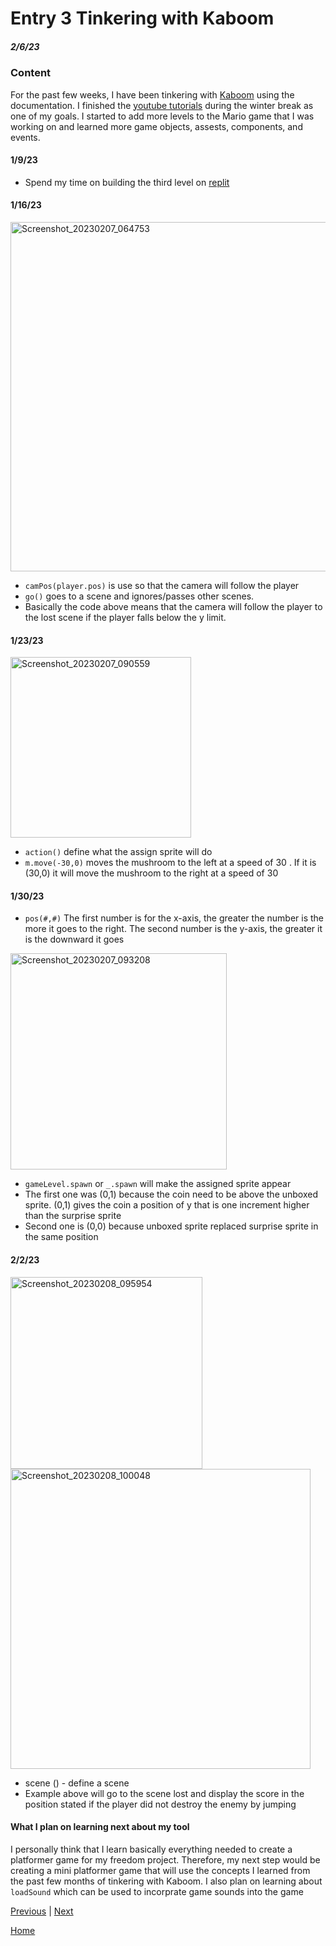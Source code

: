 # Entry 3 Tinkering with Kaboom 
##### 2/6/23
### Content 
For the past few weeks, I have been tinkering with [Kaboom](https://kaboomjs.com/) using the documentation. I finished the [youtube tutorials](https://youtu.be/2nucjefSr6I) during the winter break as one of my goals. I started to add more levels to the Mario game that I was working on and learned more game objects, assests, components, and events. 
#### 1/9/23
* Spend my time on building the third level on [replit](https://replit.com/@lingyingy9447/mario-kaboomjs#game.js) 
#### 1/16/23
<img width="559" alt="Screenshot_20230207_064753" src="https://user-images.githubusercontent.com/91750525/217393074-57eb0292-f46b-49cd-8e66-8169399a3247.png">

* `camPos(player.pos)` is use so that the camera will follow the player 
* `go()` goes to a scene and ignores/passes other scenes.
*  Basically the code above means that the camera will follow the player to the lost scene if the player falls below the y limit. 


#### 1/23/23
<img width="289" alt="Screenshot_20230207_090559" src="https://user-images.githubusercontent.com/91750525/217410397-42600e7f-fea0-4e94-b727-2f34d0fc609e.png">

* `action()`  define what the assign sprite will do 
*  `m.move(-30,0)` moves the mushroom to the left at a speed of 30 . If it is (30,0) it will move the mushroom to the right at a speed of 30  

#### 1/30/23
* `pos(#,#)` The first number is for the x-axis, the greater the number is the more it goes to the right. The second number is the y-axis, the greater it is the downward it goes

<img width="346" alt="Screenshot_20230207_093208" src="https://user-images.githubusercontent.com/91750525/217413858-12f29aaa-b37d-488d-9cef-0efeefc1b94e.png">

* `gameLevel.spawn` or `_.spawn` will make the assigned sprite appear 
* The first one was (0,1) because the coin need to be above the unboxed sprite. (0,1) gives the coin a position of y that is one increment higher than the surprise sprite 
* Second one is (0,0) because unboxed sprite replaced surprise sprite in the same position

#### 2/2/23
<img width="307" alt="Screenshot_20230208_095954" src="https://user-images.githubusercontent.com/91750525/217706919-fd7a5cd1-35af-4cb3-9453-29b06abcfdcb.png">

<img width="480" alt="Screenshot_20230208_100048" src="https://user-images.githubusercontent.com/91750525/217706929-64563210-1823-4d8f-a81c-c773ab7865e7.png">

* scene () - define a scene 
* Example above will go to the scene lost and display the score in the position stated if the player did not destroy the enemy by jumping 

#### What I plan on learning next about my tool 
I personally think that I learn basically everything needed to create a platformer game for my freedom project. Therefore, my next step would be creating a mini platformer game that will use the concepts I learned from the past few months of tinkering with Kaboom. I also plan on learning about `loadSound` which can be used to incorprate game sounds into the game

[Previous](entry02.md) | [Next](entry04.md)

[Home](../README.md)
